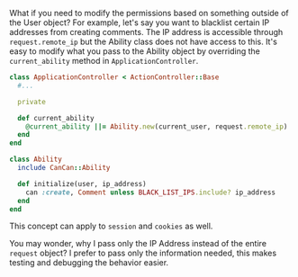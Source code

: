 What if you need to modify the permissions based on something outside of the User object? For example, let's say you want to blacklist certain IP addresses from creating comments. The IP address is accessible through `request.remote_ip` but the Ability class does not have access to this. It's easy to modify what you pass to the Ability object by overriding the `current_ability` method in `ApplicationController`.

```ruby
class ApplicationController < ActionController::Base
  #...

  private

  def current_ability
    @current_ability ||= Ability.new(current_user, request.remote_ip)
  end
end

class Ability
  include CanCan::Ability

  def initialize(user, ip_address)
    can :create, Comment unless BLACK_LIST_IPS.include? ip_address
  end
end
```

This concept can apply to `session` and `cookies` as well.

You may wonder, why I pass only the IP Address instead of the entire `request` object? I prefer to pass only the information needed, this makes testing and debugging the behavior easier.